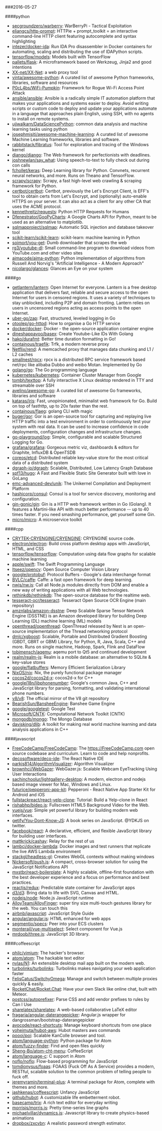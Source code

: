 ###2016-05-27

####python
* [secgroundzero/warberry](https://github.com/secgroundzero/warberry): WarBerryPi - Tactical Exploitation
* [eliangcs/http-prompt](https://github.com/eliangcs/http-prompt): HTTPie + prompt_toolkit = an interactive command-line HTTP client featuring autocomplete and syntax highlighting
* [intezer/docker-ida](https://github.com/intezer/docker-ida): Run IDA Pro disassembler in Docker containers for automating, scaling and distributing the use of IDAPython scripts.
* [tensorflow/models](https://github.com/tensorflow/models): Models built with TensorFlow
* [pallets/flask](https://github.com/pallets/flask): A microframework based on Werkzeug, Jinja2 and good intentions
* [XX-net/XX-Net](https://github.com/XX-net/XX-Net): a web proxy tool
* [vinta/awesome-python](https://github.com/vinta/awesome-python): A curated list of awesome Python frameworks, libraries, software and resources
* [P0cL4bs/WiFi-Pumpkin](https://github.com/P0cL4bs/WiFi-Pumpkin): Framework for Rogue Wi-Fi Access Point Attack
* [ansible/ansible](https://github.com/ansible/ansible): Ansible is a radically simple IT automation platform that makes your applications and systems easier to deploy. Avoid writing scripts or custom code to deploy and update your applications automate in a language that approaches plain English, using SSH, with no agents to install on remote systems.
* [ujjwalkarn/DataSciencePython](https://github.com/ujjwalkarn/DataSciencePython): common data analysis and machine learning tasks using python
* [josephmisiti/awesome-machine-learning](https://github.com/josephmisiti/awesome-machine-learning): A curated list of awesome Machine Learning frameworks, libraries and software.
* [rabbitstack/fibratus](https://github.com/rabbitstack/fibratus): Tool for exploration and tracing of the Windows kernel
* [django/django](https://github.com/django/django): The Web framework for perfectionists with deadlines.
* [joshnewlan/say_what](https://github.com/joshnewlan/say_what): Using speech-to-text to fully check out during con calls
* [fchollet/keras](https://github.com/fchollet/keras): Deep Learning library for Python. Convnets, recurrent neural networks, and more. Runs on Theano and TensorFlow.
* [scrapy/scrapy](https://github.com/scrapy/scrapy): Scrapy, a fast high-level web crawling & scraping framework for Python.
* [certbot/certbot](https://github.com/certbot/certbot): Certbot, previously the Let's Encrypt Client, is EFF's tool to obtain certs from Let's Encrypt, and (optionally) auto-enable HTTPS on your server. It can also act as a client for any other CA that uses the ACME protocol.
* [kennethreitz/requests](https://github.com/kennethreitz/requests): Python HTTP Requests for Humans
* [Dfenestrator/GooPyCharts](https://github.com/Dfenestrator/GooPyCharts): A Google Charts API for Python, meant to be used as an alternative to matplotlib.
* [sqlmapproject/sqlmap](https://github.com/sqlmapproject/sqlmap): Automatic SQL injection and database takeover tool
* [scikit-learn/scikit-learn](https://github.com/scikit-learn/scikit-learn): scikit-learn: machine learning in Python
* [soimort/you-get](https://github.com/soimort/you-get):  Dumb downloader that scrapes the web
* [rg3/youtube-dl](https://github.com/rg3/youtube-dl): Small command-line program to download videos from YouTube.com and other video sites
* [aimacode/aima-python](https://github.com/aimacode/aima-python): Python implementation of algorithms from Russell And Norvig's "Artificial Intelligence - A Modern Approach"
* [nicolargo/glances](https://github.com/nicolargo/glances): Glances an Eye on your system

####go
* [getlantern/lantern](https://github.com/getlantern/lantern):  Open Internet for everyone. Lantern is a free desktop application that delivers fast, reliable and secure access to the open Internet for users in censored regions. It uses a variety of techniques to stay unblocked, including P2P and domain fronting. Lantern relies on users in uncensored regions acting as access points to the open Internet.
* [uber-go/zap](https://github.com/uber-go/zap): Fast, structured, leveled logging in Go
* [otoolep/go-httpd](https://github.com/otoolep/go-httpd): How to organise a Go HTTP service
* [docker/docker](https://github.com/docker/docker): Docker - the open-source application container engine
* [dineshappavoo/basex](https://github.com/dineshappavoo/basex): Create Youtube-Like IDs With Golang
* [hako/durafmt](https://github.com/hako/durafmt):  Better time duration formatting in Go!
* [containous/traefik](https://github.com/containous/traefik): Trfk, a modern reverse proxy
* [Netflix/rend](https://github.com/Netflix/rend): A memcached proxy that manages data chunking and L1 / L2 caches
* [smallnest/rpcx](https://github.com/smallnest/rpcx): rpcx is a distributed RPC service framework based net/rpc like alibaba Dubbo and weibo Motan. Implemented by Go
* [golang/go](https://github.com/golang/go): The Go programming language
* [kubernetes/kubernetes](https://github.com/kubernetes/kubernetes): Container Cluster Manager from Google
* [tombh/texttop](https://github.com/tombh/texttop): A fully interactive X Linux desktop rendered in TTY and streamable over SSH
* [avelino/awesome-go](https://github.com/avelino/awesome-go): A curated list of awesome Go frameworks, libraries and software
* [kataras/iris](https://github.com/kataras/iris): Fast, unopinionated, minimalist web framework for Go. Build on top of fasthttp, up to 20x faster than the rest.
* [containous/flaeg](https://github.com/containous/flaeg): golang CLI with magic
* [buger/gor](https://github.com/buger/gor): Gor is an open-source tool for capturing and replaying live HTTP traffic into a test environment in order to continuously test your system with real data. It can be used to increase confidence in code deployments, configuration changes and infrastructure changes.
* [go-playground/log](https://github.com/go-playground/log):  Simple, configurable and scalable Structured Logging for Go.
* [grafana/grafana](https://github.com/grafana/grafana): Gorgeous metric viz, dashboards & editors for Graphite, InfluxDB & OpenTSDB
* [coreos/etcd](https://github.com/coreos/etcd): Distributed reliable key-value store for the most critical data of a distributed system
* [dgraph-io/dgraph](https://github.com/dgraph-io/dgraph): Scalable, Distributed, Low Latency Graph Database
* [spf13/hugo](https://github.com/spf13/hugo): A Fast and Flexible Static Site Generator built with love in GoLang
* [emc-advanced-dev/unik](https://github.com/emc-advanced-dev/unik): The Unikernel Compilation and Deployment Platform
* [hashicorp/consul](https://github.com/hashicorp/consul): Consul is a tool for service discovery, monitoring and configuration.
* [gin-gonic/gin](https://github.com/gin-gonic/gin): Gin is a HTTP web framework written in Go (Golang). It features a Martini-like API with much better performance -- up to 40 times faster. If you need smashing performance, get yourself some Gin.
* [micro/micro](https://github.com/micro/micro): A microservice toolkit

####cpp
* [CRYTEK-CRYENGINE/CRYENGINE](https://github.com/CRYTEK-CRYENGINE/CRYENGINE): CRYENGINE source code.
* [electron/electron](https://github.com/electron/electron): Build cross platform desktop apps with JavaScript, HTML, and CSS
* [tensorflow/tensorflow](https://github.com/tensorflow/tensorflow): Computation using data flow graphs for scalable machine learning
* [apple/swift](https://github.com/apple/swift): The Swift Programming Language
* [Itseez/opencv](https://github.com/Itseez/opencv): Open Source Computer Vision Library
* [google/protobuf](https://github.com/google/protobuf): Protocol Buffers - Google's data interchange format
* [BVLC/caffe](https://github.com/BVLC/caffe): Caffe: a fast open framework for deep learning.
* [nwjs/nw.js](https://github.com/nwjs/nw.js): Call all Node.js modules directly from DOM and enable a new way of writing applications with all Web technologies.
* [rethinkdb/rethinkdb](https://github.com/rethinkdb/rethinkdb): The open-source database for the realtime web.
* [tesseract-ocr/tesseract](https://github.com/tesseract-ocr/tesseract): Tesseract Open Source OCR Engine (main repository)
* [amznlabs/amazon-dsstne](https://github.com/amznlabs/amazon-dsstne): Deep Scalable Sparse Tensor Network Engine (DSSTNE) is an Amazon developed library for building Deep Learning (DL) machine learning (ML) models
* [openthread/openthread](https://github.com/openthread/openthread): OpenThread released by Nest is an open-source implementation of the Thread networking protocol
* [dmlc/xgboost](https://github.com/dmlc/xgboost): Scalable, Portable and Distributed Gradient Boosting (GBDT, GBRT or GBM) Library, for Python, R, Java, Scala, C++ and more. Runs on single machine, Hadoop, Spark, Flink and DataFlow
* [tobimensch/aqemu](https://github.com/tobimensch/aqemu): aqemu port to Qt5 and continued development
* [realm/realm-js](https://github.com/realm/realm-js): Realm is a mobile database: an alternative to SQLite & key-value stores
* [google/flatbuffers](https://github.com/google/flatbuffers): Memory Efficient Serialization Library
* [NixOS/nix](https://github.com/NixOS/nix): Nix, the purely functional package manager
* [cocos2d/cocos2d-x](https://github.com/cocos2d/cocos2d-x): cocos2d-x for C++
* [googlei18n/libphonenumber](https://github.com/googlei18n/libphonenumber): Google's common Java, C++ and JavaScript library for parsing, formatting, and validating international phone numbers.
* [v8/v8](https://github.com/v8/v8): The official mirror of the V8 git repository
* [BearishSun/BansheeEngine](https://github.com/BearishSun/BansheeEngine): Banshee Game Engine
* [google/googletest](https://github.com/google/googletest): Google Test
* [Microsoft/CNTK](https://github.com/Microsoft/CNTK): Computational Network Toolkit (CNTK)
* [mongodb/mongo](https://github.com/mongodb/mongo): The Mongo Database
* [davisking/dlib](https://github.com/davisking/dlib): A toolkit for making real world machine learning and data analysis applications in C++

####javascript
* [FreeCodeCamp/FreeCodeCamp](https://github.com/FreeCodeCamp/FreeCodeCamp): The https://FreeCodeCamp.com open source codebase and curriculum. Learn to code and help nonprofits.
* [decosoftware/deco-ide](https://github.com/decosoftware/deco-ide): The React Native IDE
* [parkjs814/AlgorithmVisualizer](https://github.com/parkjs814/AlgorithmVisualizer): Algorithm Visualizer
* [brownhci/WebGazer](https://github.com/brownhci/WebGazer): WebGazer.js: Scalable Webcam EyeTracking Using User Interactions
* [sachinchoolur/lightgallery-desktop](https://github.com/sachinchoolur/lightgallery-desktop): A modern, electron and nodejs based image viewer for Mac, Windows and Linux.
* [futurice/pepperoni-app-kit](https://github.com/futurice/pepperoni-app-kit): Pepperoni - React Native App Starter Kit for Android and iOS
* [fullstackreact/react-yelp-clone](https://github.com/fullstackreact/react-yelp-clone): Tutorial: Build a Yelp-clone in React
* [rishabhp/bideo.js](https://github.com/rishabhp/bideo.js): Fullscreen HTML5 Background Video for the Web.
* [vuejs/vue](https://github.com/vuejs/vue): Simple yet powerful library for building modern web interfaces.
* [getify/You-Dont-Know-JS](https://github.com/getify/You-Dont-Know-JS): A book series on JavaScript. @YDKJS on twitter.
* [facebook/react](https://github.com/facebook/react): A declarative, efficient, and flexible JavaScript library for building user interfaces.
* [mattkrick/cashay](https://github.com/mattkrick/cashay):  Relay for the rest of us 
* [lambci/docker-lambda](https://github.com/lambci/docker-lambda): Docker images and test runners that replicate the live AWS Lambda environment
* [stackgl/headless-gl](https://github.com/stackgl/headless-gl): Creates WebGL contexts without making windows
* [Nickersoft/push.js](https://github.com/Nickersoft/push.js): A compact, cross-browser solution for using the JavaScript Notifications API
* [mxstbr/react-boilerplate](https://github.com/mxstbr/react-boilerplate):  A highly scalable, offline-first foundation with the best developer experience and a focus on performance and best practices.
* [reactjs/redux](https://github.com/reactjs/redux): Predictable state container for JavaScript apps
* [d3/d3](https://github.com/d3/d3): Bring data to life with SVG, Canvas and HTML. 
* [nodejs/node](https://github.com/nodejs/node): Node.js JavaScript runtime 
* [AlloyTeam/AlloyFinger](https://github.com/AlloyTeam/AlloyFinger): super tiny size multi-touch gestures library for the web. You can touch this 
* [airbnb/javascript](https://github.com/airbnb/javascript): JavaScript Style Guide
* [angular/angular.js](https://github.com/angular/angular.js): HTML enhanced for web apps
* [segmentio/specs](https://github.com/segmentio/specs): Peer into your ECS clusters
* [monterail/vue-multiselect](https://github.com/monterail/vue-multiselect): Select component for Vue.js
* [mrdoob/three.js](https://github.com/mrdoob/three.js): JavaScript 3D library.

####coffeescript
* [philc/vimium](https://github.com/philc/vimium): The hacker's browser.
* [atom/atom](https://github.com/atom/atom): The hackable text editor
* [nylas/N1](https://github.com/nylas/N1):  An extensible desktop mail app built on the modern web.
* [turbolinks/turbolinks](https://github.com/turbolinks/turbolinks): Turbolinks makes navigating your web application faster
* [FelisCatus/SwitchyOmega](https://github.com/FelisCatus/SwitchyOmega): Manage and switch between multiple proxies quickly & easily.
* [RocketChat/Rocket.Chat](https://github.com/RocketChat/Rocket.Chat): Have your own Slack like online chat, built with Meteor.
* [postcss/autoprefixer](https://github.com/postcss/autoprefixer): Parse CSS and add vendor prefixes to rules by Can I Use
* [sharelatex/sharelatex](https://github.com/sharelatex/sharelatex): A web-based collaborative LaTeX editor
* [fragaria/angular-daterangepicker](https://github.com/fragaria/angular-daterangepicker): Angular.js wrapper for dangrossman/bootstrap-daterangepicker
* [avocode/react-shortcuts](https://github.com/avocode/react-shortcuts): Manage keyboard shortcuts from one place
* [yoheimuta/hubot-aws](https://github.com/yoheimuta/hubot-aws): Hubot masters aws commands
* [poooi/poi](https://github.com/poooi/poi): Scalable KanColle browser and tool.
* [atom/language-python](https://github.com/atom/language-python): Python package for Atom
* [atom/fuzzy-finder](https://github.com/atom/fuzzy-finder): Find and open files quickly
* [Sheng-Bo/atom-cht-menu](https://github.com/Sheng-Bo/atom-cht-menu): CoffeeScript
* [atom/language-c](https://github.com/atom/language-c): C support in Atom
* [noflo/noflo](https://github.com/noflo/noflo): Flow-based programming for JavaScript
* [tomdionysus/foaas](https://github.com/tomdionysus/foaas): FOAAS (Fuck Off As A Service) provides a modern, RESTful, scalable solution to the common problem of telling people to fuck off.
* [jeremyramin/terminal-plus](https://github.com/jeremyramin/terminal-plus): A terminal package for Atom, complete with themes and more.
* [jashkenas/coffeescript](https://github.com/jashkenas/coffeescript): Unfancy JavaScript
* [github/hubot](https://github.com/github/hubot): A customizable life embetterment robot.
* [basecamp/trix](https://github.com/basecamp/trix): A rich text editor for everyday writing
* [morrisjs/morris.js](https://github.com/morrisjs/morris.js): Pretty time-series line graphs
* [michaelvillar/dynamics.js](https://github.com/michaelvillar/dynamics.js): Javascript library to create physics-based animations
* [dropbox/zxcvbn](https://github.com/dropbox/zxcvbn): A realistic password strength estimator.
